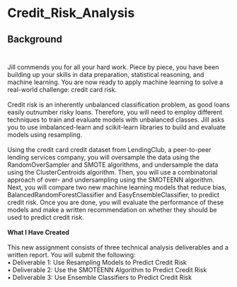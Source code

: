 # Credit_Risk_Analysis

## Background<br><br>
Jill commends you for all your hard work. Piece by piece, you have been building up your skills in data preparation, statistical reasoning, and machine learning. You are now ready to apply machine learning to solve a real-world challenge: credit card risk.<br><br>
Credit risk is an inherently unbalanced classification problem, as good loans easily outnumber risky loans. Therefore, you will need to employ different techniques to train and evaluate models with unbalanced classes. Jill asks you to use imbalanced-learn and scikit-learn libraries to build and evaluate models using resampling.<br><br>
Using the credit card credit dataset from LendingClub, a peer-to-peer lending services company, you will oversample the data using the RandomOverSampler and SMOTE algorithms, and undersample the data using the ClusterCentroids algorithm. Then, you will use a combinatorial approach of over- and undersampling using the SMOTEENN algorithm. Next, you will compare two new machine learning models that reduce bias, BalancedRandomForestClassifier and EasyEnsembleClassifier, to predict credit risk. Once you are done, you will evaluate the performance of these models and make a written recommendation on whether they should be used to predict credit risk.<br><br>
**What I Have Created**<br><br>
This new assignment consists of three technical analysis deliverables and a written report. You will submit the following:<br>
      •	Deliverable 1: Use Resampling Models to Predict Credit Risk<br>
      •	Deliverable 2: Use the SMOTEENN Algorithm to Predict Credit Risk<br>
      •	Deliverable 3: Use Ensemble Classifiers to Predict Credit Risk<br><br>
